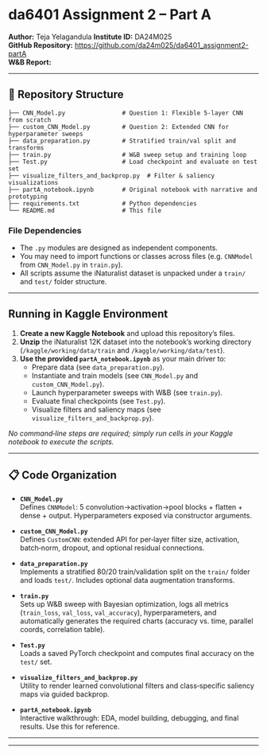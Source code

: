 # da6401 Assignment 2 – Part A

**Author:** Teja Yelagandula 
**Institute ID:** DA24M025  
**GitHub Repository:** https://github.com/da24m025/da6401_assignment2-partA  
**W&B Report:** 

---

## 📂 Repository Structure

```
├── CNN_Model.py                # Question 1: Flexible 5‑layer CNN from scratch
├── custom_CNN_Model.py         # Question 2: Extended CNN for hyperparameter sweeps
├── data_preparation.py         # Stratified train/val split and transforms
├── train.py                    # W&B sweep setup and training loop
├── Test.py                     # Load checkpoint and evaluate on test set
├── visualize_filters_and_backprop.py  # Filter & saliency visualizations
├── partA_notebook.ipynb        # Original notebook with narrative and prototyping
├── requirements.txt            # Python dependencies
└── README.md                   # This file
```

### File Dependencies
- The `.py` modules are designed as independent components.  
- You may need to import functions or classes across files (e.g. `CNNModel` from `CNN_Model.py` in `train.py`).  
- All scripts assume the iNaturalist dataset is unpacked under a `train/` and `test/` folder structure.

---

##  Running in Kaggle Environment

1. **Create a new Kaggle Notebook** and upload this repository’s files.  
2. **Unzip** the iNaturalist 12K dataset into the notebook’s working directory (`/kaggle/working/data/train` and `/kaggle/working/data/test`).  
3. **Use the provided `partA_notebook.ipynb`** as your main driver to:
   - Prepare data (see `data_preparation.py`).  
   - Instantiate and train models (see `CNN_Model.py` and `custom_CNN_Model.py`).  
   - Launch hyperparameter sweeps with W&B (see `train.py`).  
   - Evaluate final checkpoints (see `Test.py`).  
   - Visualize filters and saliency maps (see `visualize_filters_and_backprop.py`).

_No command‑line steps are required; simply run cells in your Kaggle notebook to execute the scripts._

---

## 📋 Code Organization

- **`CNN_Model.py`**  
  Defines `CNNModel`: 5 convolution→activation→pool blocks + flatten + dense + output. Hyperparameters exposed via constructor arguments.

- **`custom_CNN_Model.py`**  
  Defines `CustomCNN`: extended API for per‑layer filter size, activation, batch‑norm, dropout, and optional residual connections.

- **`data_preparation.py`**  
  Implements a stratified 80/20 train/validation split on the `train/` folder and loads `test/`. Includes optional data augmentation transforms.

- **`train.py`**  
  Sets up W&B sweep with Bayesian optimization, logs all metrics (`train_loss`, `val_loss`, `val_accuracy`), hyperparameters, and automatically generates the required charts (accuracy vs. time, parallel coords, correlation table).

- **`Test.py`**  
  Loads a saved PyTorch checkpoint and computes final accuracy on the `test/` set.

- **`visualize_filters_and_backprop.py`**  
  Utility to render learned convolutional filters and class‑specific saliency maps via guided backprop.

- **`partA_notebook.ipynb`**  
  Interactive walkthrough: EDA, model building, debugging, and final results. Use this for reference.

---


---


